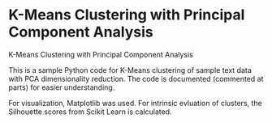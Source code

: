 # K-Means Clustering with Principal Component Analysis
K-Means Clustering with Principal Component Analysis

This is a sample Python code for K-Means clustering of sample text data with PCA dimensionality reduction. The code is documented (commented at parts) for easier understanding. 

For visualization, Matplotlib was used. For intrinsic evluation of clusters, the Silhouette scores from Scikit Learn is calculated.

